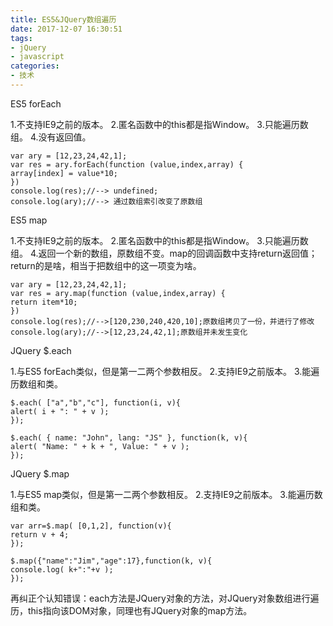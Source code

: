 ```yaml
---
title: ES5&JQuery数组遍历
date: 2017-12-07 16:30:51
tags:
- jQuery
- javascript
categories:
- 技术
---
```

ES5 forEach

1.不支持IE9之前的版本。
2.匿名函数中的this都是指Window。
3.只能遍历数组。
4.没有返回值。

```
var ary = [12,23,24,42,1]; 
var res = ary.forEach(function (value,index,array) { 
array[index] = value*10; 
}) 
console.log(res);//--> undefined; 
console.log(ary);//--> 通过数组索引改变了原数组
```





ES5 map

1.不支持IE9之前的版本。
2.匿名函数中的this都是指Window。
3.只能遍历数组。
4.返回一个新的数组，原数组不变。map的回调函数中支持return返回值；return的是啥，相当于把数组中的这一项变为啥。

```
var ary = [12,23,24,42,1]; 
var res = ary.map(function (value,index,array) { 
return item*10; 
}) 
console.log(res);//-->[120,230,240,420,10];原数组拷贝了一份，并进行了修改
console.log(ary);//-->[12,23,24,42,1];原数组并未发生变化
```





JQuery $.each

1.与ES5 forEach类似，但是第一二两个参数相反。
2.支持IE9之前版本。
3.能遍历数组和类。

```
$.each( ["a","b","c"], function(i, v){ 
alert( i + ": " + v ); 
}); 

$.each( { name: "John", lang: "JS" }, function(k, v){ 
alert( "Name: " + k + ", Value: " + v ); 
}); 
```





JQuery $.map

1.与ES5 map类似，但是第一二两个参数相反。
2.支持IE9之前版本。
3.能遍历数组和类。

```
var arr=$.map( [0,1,2], function(v){ 
return v + 4; 
}); 

$.map({"name":"Jim","age":17},function(k, v){ 
console.log( k+":"+v ); 
}); 
```

再纠正个认知错误：each方法是JQuery对象的方法，对JQuery对象数组进行遍历，this指向该DOM对象，同理也有JQuery对象的map方法。